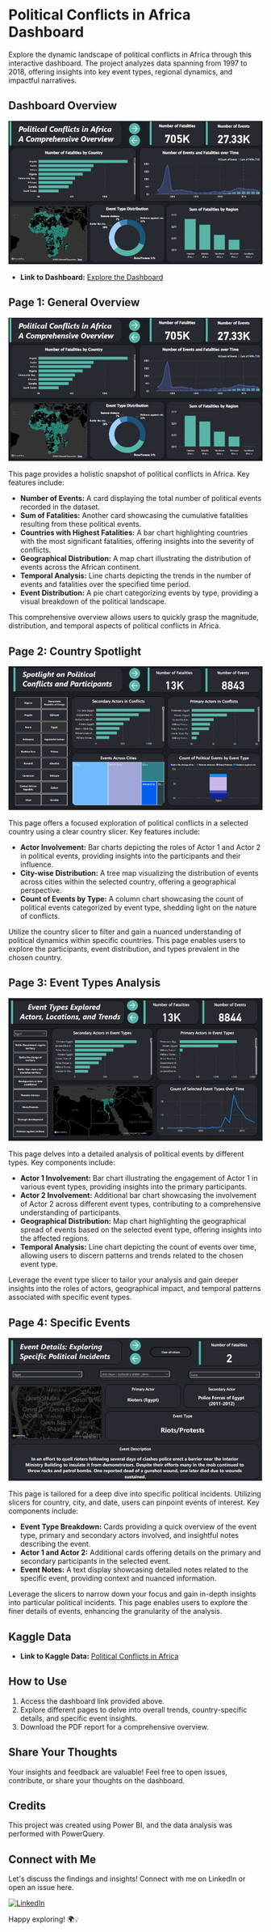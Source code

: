 # Political Conflicts in Africa Dashboard

Explore the dynamic landscape of political conflicts in Africa through this interactive dashboard. The project analyzes data spanning from 1997 to 2018, offering insights into key event types, regional dynamics, and impactful narratives.

## Dashboard Overview

![Dashboard Cover](images/Thumbnail.png)

- **Link to Dashboard:** [Explore the Dashboard](https://shorturl.at/buDEX)
  
## Page 1: General Overview

![General Overview](images/Thumbnail.png)

This page provides a holistic snapshot of political conflicts in Africa. Key features include:

- **Number of Events:** A card displaying the total number of political events recorded in the dataset.
- **Sum of Fatalities:** Another card showcasing the cumulative fatalities resulting from these political events.
- **Countries with Highest Fatalities:** A bar chart highlighting countries with the most significant fatalities, offering insights into the severity of conflicts.
- **Geographical Distribution:** A map chart illustrating the distribution of events across the African continent.
- **Temporal Analysis:** Line charts depicting the trends in the number of events and fatalities over the specified time period.
- **Event Distribution:** A pie chart categorizing events by type, providing a visual breakdown of the political landscape.

This comprehensive overview allows users to quickly grasp the magnitude, distribution, and temporal aspects of political conflicts in Africa.

## Page 2: Country Spotlight

![Country Spotlight](images/2nd_Page.png)

This page offers a focused exploration of political conflicts in a selected country using a clear country slicer. Key features include:

- **Actor Involvement:** Bar charts depicting the roles of Actor 1 and Actor 2 in political events, providing insights into the participants and their influence.
- **City-wise Distribution:** A tree map visualizing the distribution of events across cities within the selected country, offering a geographical perspective.
- **Count of Events by Type:** A column chart showcasing the count of political events categorized by event type, shedding light on the nature of conflicts.

Utilize the country slicer to filter and gain a nuanced understanding of political dynamics within specific countries. This page enables users to explore the participants, event distribution, and types prevalent in the chosen country.

## Page 3: Event Types Analysis

![Event Types Analysis](images/3rd_image.png)

This page delves into a detailed analysis of political events by different types. Key components include:

- **Actor 1 Involvement:** Bar chart illustrating the engagement of Actor 1 in various event types, providing insights into the primary participants.
- **Actor 2 Involvement:** Additional bar chart showcasing the involvement of Actor 2 across different event types, contributing to a comprehensive understanding of participants.
- **Geographical Distribution:** Map chart highlighting the geographical spread of events based on the selected event type, offering insights into the affected regions.
- **Temporal Analysis:** Line chart depicting the count of events over time, allowing users to discern patterns and trends related to the chosen event type.

Leverage the event type slicer to tailor your analysis and gain deeper insights into the roles of actors, geographical impact, and temporal patterns associated with specific event types.

## Page 4: Specific Events

![Specific Events](images/fourth_image.png)

This page is tailored for a deep dive into specific political incidents. Utilizing slicers for country, city, and date, users can pinpoint events of interest. Key components include:

- **Event Type Breakdown:** Cards providing a quick overview of the event type, primary and secondary actors involved, and insightful notes describing the event.
- **Actor 1 and Actor 2:** Additional cards offering details on the primary and secondary participants in the selected event.
- **Event Notes:** A text display showcasing detailed notes related to the specific event, providing context and nuanced information.

Leverage the slicers to narrow down your focus and gain in-depth insights into particular political incidents. This page enables users to explore the finer details of events, enhancing the granularity of the analysis.

## Kaggle Data

- **Link to Kaggle Data:** [Political Conflicts in Africa](https://www.kaggle.com/datasets/robertoberwa/conflicts-in-africa-from-19972018/data)

## How to Use

1. Access the dashboard link provided above.
2. Explore different pages to delve into overall trends, country-specific details, and specific event insights.
3. Download the PDF report for a comprehensive overview.

## Share Your Thoughts

Your insights and feedback are valuable! Feel free to open issues, contribute, or share your thoughts on the dashboard.

## Credits

This project was created using Power BI, and the data analysis was performed with PowerQuery.

## Connect with Me

Let's discuss the findings and insights! Connect with me on LinkedIn or open an issue here.

[![LinkedIn](https://img.shields.io/badge/LinkedIn-MahmoudYaseenn-blue.svg)](https://www.linkedin.com/in/mahmoudyaseenn/)

Happy exploring! 🌍💡
